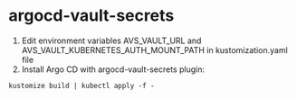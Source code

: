 # argocd-vault-secrets

1. Edit environment variables AVS_VAULT_URL and AVS_VAULT_KUBERNETES_AUTH_MOUNT_PATH in kustomization.yaml file
2. Install Argo CD with argocd-vault-secrets plugin:
```
kustomize build | kubectl apply -f -
```
